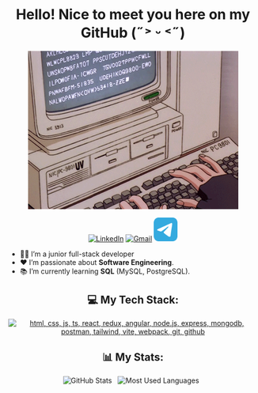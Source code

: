<div align="center">
<h1>Hello! Nice to meet you here on my GitHub (˶˃ ᵕ ˂˶)</h1>
<img src="assets/hero.gif" alt="Hero image">

[![LinkedIn](https://skillicons.dev/icons?i=linkedin)](https://www.linkedin.com/in/sofiia-bernatska/)
[![Gmail](https://skillicons.dev/icons?i=gmail)](mailto:sofiiavbernatska@gmail.com)
<a href="https://t.me/sofiiabern">
    <img src="assets/telegram.png" alt="Telegram" width="48" height="48">
</a>
</div>

- 👨‍💻 I’m a junior full-stack developer
- ❤️ I’m passionate about **Software Engineering**.
- 📚 I’m currently learning **SQL** (MySQL, PostgreSQL).

<div align="center">

## 💻 My Tech Stack:

[![html, css, js, ts, react, redux, angular, node.js, express, mongodb, postman, tailwind, vite, webpack, git, github](https://skillicons.dev/icons?i=html,css,js,ts,react,redux,angular,nodejs,express,mongodb,postman,tailwind,vite,webpack,git,github)](https://skillicons.dev)

## 📊 My Stats:
<p>
    <img height=175 alt="GitHub Stats" src="https://github-readme-stats.vercel.app/api?username=sofiabern&show_icons=true&count_private=true&theme=dark" />&nbsp;&nbsp;
    <img height=175 alt="Most Used Languages" src="https://github-readme-stats.vercel.app/api/top-langs/?username=sofiabern&layout=compact&theme=dark" />&nbsp;&nbsp;
</p>

</div>
